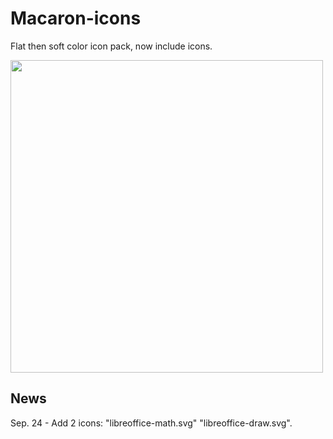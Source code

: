 # Macaron-icons
Flat then soft color icon pack, now include  icons.

<img src="https://github.com/goescat/Macaron-icons/blob/master/macaronicon.png" width="500">

## News
Sep. 24 - Add 2 icons: "libreoffice-math.svg" "libreoffice-draw.svg".
